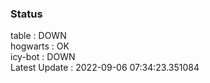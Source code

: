 ### Status


table : DOWN  
hogwarts : OK  
icy-bot : DOWN  
Latest Update : 2022-09-06 07:34:23.351084
